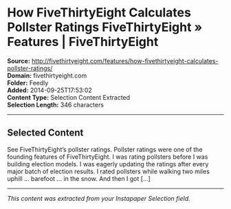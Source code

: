 # How FiveThirtyEight Calculates Pollster Ratings FiveThirtyEight » Features | FiveThirtyEight

**Source:** http://fivethirtyeight.com/features/how-fivethirtyeight-calculates-pollster-ratings/  
**Domain:** fivethirtyeight.com  
**Folder:** Feedly  
**Added:** 2014-09-25T17:53:02  
**Content Type:** Selection Content Extracted  
**Selection Length:** 346 characters  


---

## Selected Content

See FiveThirtyEight’s pollster ratings. Pollster ratings were one of the founding features of FiveThirtyEight. I was rating pollsters before I was building election models. I was eagerly updating the ratings after every major batch of election results. I rated pollsters while walking two miles uphill … barefoot … in the snow. And then I got […]

---

*This content was extracted from your Instapaper Selection field.*